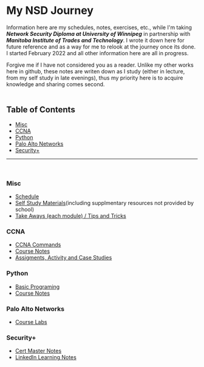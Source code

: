 <h1>My NSD Journey</h1>

Information here are my schedules, notes, exercises, etc., while I'm taking ***Network Security Diploma at University of Winnipeg*** in partnership with ***Manitoba Institute of Trades and Technology***. I wrote it down here for future reference and as a way for me to relook at the journey once its done. I started February 2022 and all other information here are all in progress.

Forgive me if I have not considered you as a reader. Unlike my other works here in github, these notes are writen down as I study (either in lecture, from my self study in late evenings), thus my priority here is to acquire knowledge and sharing comes second.
<br /><br />

<h2>Table of Contents</h2>

<!-- TOC -->

- [Misc](#misc)
- [CCNA](#ccna)
- [Python](#python)
- [Palo Alto Networks](#palo-alto-networks)
- [Security+](#security)

<!-- /TOC -->
<hr />
<br />

### Misc
* [Schedule](PDFs/FT_NSD_Feb2022.docx.pdf)
* [Self Study Materials](selfStudy.md)(including supplmentary resources not provided by school)
* [Take Aways (each module) / Tips and Tricks](tipsandtricks.md)
  
### CCNA
  * [CCNA Commands](CCNA/commands.md)
  * [Course Notes](CCNA/randomNotes.md)
  * [Assigments, Activity and Case Studies](CCNA/assignments.md)
  
### Python
  * [Basic Programing](PYTHON/module1/)
  * [Course Notes](PYTHON/source/readme.md)


### Palo Alto Networks
  * [Course Labs](paloAlto/paloAltoNote.md)

### Security+
  * [Cert Master Notes](sec+/notesCM.md)
  * [LinkedIn Learning Notes](sec+/notesLL.md)